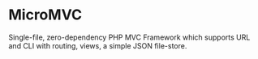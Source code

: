 # MicroMVC
Single-file, zero-dependency PHP MVC Framework which supports URL and CLI with routing, views, a simple JSON file-store.
